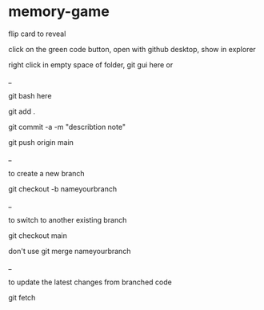 # memory-game
flip card to reveal

click on the green code button, open with github desktop, show in explorer

right click in empty space of folder, git gui here or 

_

git bash here

git add .

git commit -a -m "describtion note"

git push origin main

_

to create a new branch

git checkout -b nameyourbranch

_

to switch to another existing branch

git checkout main

don't use git merge nameyourbranch

_

to update the latest changes from branched code

git fetch

